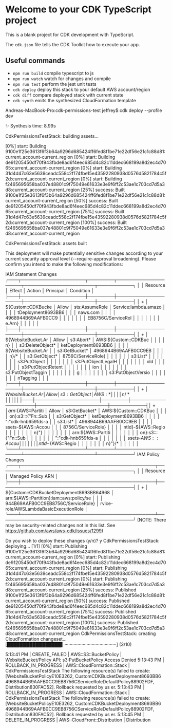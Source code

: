 # Welcome to your CDK TypeScript project

This is a blank project for CDK development with TypeScript.

The `cdk.json` file tells the CDK Toolkit how to execute your app.

## Useful commands

* `npm run build`   compile typescript to js
* `npm run watch`   watch for changes and compile
* `npm run test`    perform the jest unit tests
* `cdk deploy`      deploy this stack to your default AWS account/region
* `cdk diff`        compare deployed stack with current state
* `cdk synth`       emits the synthesized CloudFormation template


Andreas-MacBook-Pro:cdk-permissions-test jeffrey$ cdk deploy --profile dev

✨  Synthesis time: 8.99s

CdkPermissionsTestStack: building assets...

[0%] start: Building 9100e1f25e3613f6f3b64a9296d685424ff6fed8f1be71e22df56e21c1c88d81:current_account-current_region
[0%] start: Building de91205450df70f943fbde8ad6f4eec685d4c82c11ddec668199a8d2ec4d7065:current_account-current_region
[0%] start: Building 31d4d47c63e5639ceadc558c2f174fbe15e43592280938d0576d5821784c5f2d:current_account-current_region
[0%] start: Building f2465695658ba037e48801c9f75049e61633e3e9f6ff2c53ae1c703cd7d5a3d8:current_account-current_region
[25%] success: Built 9100e1f25e3613f6f3b64a9296d685424ff6fed8f1be71e22df56e21c1c88d81:current_account-current_region
[50%] success: Built de91205450df70f943fbde8ad6f4eec685d4c82c11ddec668199a8d2ec4d7065:current_account-current_region
[75%] success: Built 31d4d47c63e5639ceadc558c2f174fbe15e43592280938d0576d5821784c5f2d:current_account-current_region
[100%] success: Built f2465695658ba037e48801c9f75049e61633e3e9f6ff2c53ae1c703cd7d5a3d8:current_account-current_region

CdkPermissionsTestStack: assets built

This deployment will make potentially sensitive changes according to your current security approval level (--require-approval broadening).
Please confirm you intend to make the following modifications:

IAM Statement Changes
┌───┬────────────────────┬────────┬────────────────────┬──────────────────────┬───────────┐
│   │ Resource           │ Effect │ Action             │ Principal            │ Condition │
├───┼────────────────────┼────────┼────────────────────┼──────────────────────┼───────────┤
│ + │ ${Custom::CDKBucke │ Allow  │ sts:AssumeRole     │ Service:lambda.amazo │           │
│   │ tDeployment8693BB6 │        │                    │ naws.com             │           │
│   │ 4968944B69AAFB0CC9 │        │                    │                      │           │
│   │ EB8756C/ServiceRol │        │                    │                      │           │
│   │ e.Arn}             │        │                    │                      │           │
├───┼────────────────────┼────────┼────────────────────┼──────────────────────┼───────────┤
│ + │ ${WebsiteBucket.Ar │ Allow  │ s3:Abort*          │ AWS:${Custom::CDKBuc │           │
│   │ n}                 │        │ s3:DeleteObject*   │ ketDeployment8693BB6 │           │
│   │ ${WebsiteBucket.Ar │        │ s3:GetBucket*      │ 4968944B69AAFB0CC9EB │           │
│   │ n}/*               │        │ s3:GetObject*      │ 8756C/ServiceRole}   │           │
│   │                    │        │ s3:List*           │                      │           │
│   │                    │        │ s3:PutObject       │                      │           │
│   │                    │        │ s3:PutObjectLegalH │                      │           │
│   │                    │        │ old                │                      │           │
│   │                    │        │ s3:PutObjectRetent │                      │           │
│   │                    │        │ ion                │                      │           │
│   │                    │        │ s3:PutObjectTaggin │                      │           │
│   │                    │        │ g                  │                      │           │
│   │                    │        │ s3:PutObjectVersio │                      │           │
│   │                    │        │ nTagging           │                      │           │
├───┼────────────────────┼────────┼────────────────────┼──────────────────────┼───────────┤
│ + │ ${WebsiteBucket.Ar │ Allow  │ s3:GetObject       │ AWS:*                │           │
│   │ n}/*               │        │                    │                      │           │
├───┼────────────────────┼────────┼────────────────────┼──────────────────────┼───────────┤
│ + │ arn:${AWS::Partiti │ Allow  │ s3:GetBucket*      │ AWS:${Custom::CDKBuc │           │
│   │ on}:s3:::{"Fn::Sub │        │ s3:GetObject*      │ ketDeployment8693BB6 │           │
│   │ ":"cdk-hnb659fds-a │        │ s3:List*           │ 4968944B69AAFB0CC9EB │           │
│   │ ssets-${AWS::Accou │        │                    │ 8756C/ServiceRole}   │           │
│   │ ntId}-${AWS::Regio │        │                    │                      │           │
│   │ n}"}               │        │                    │                      │           │
│   │ arn:${AWS::Partiti │        │                    │                      │           │
│   │ on}:s3:::{"Fn::Sub │        │                    │                      │           │
│   │ ":"cdk-hnb659fds-a │        │                    │                      │           │
│   │ ssets-${AWS::Accou │        │                    │                      │           │
│   │ ntId}-${AWS::Regio │        │                    │                      │           │
│   │ n}"}/*             │        │                    │                      │           │
└───┴────────────────────┴────────┴────────────────────┴──────────────────────┴───────────┘
IAM Policy Changes
┌───┬──────────────────────────────────────────┬──────────────────────────────────────────┐
│   │ Resource                                 │ Managed Policy ARN                       │
├───┼──────────────────────────────────────────┼──────────────────────────────────────────┤
│ + │ ${Custom::CDKBucketDeployment8693BB64968 │ arn:${AWS::Partition}:iam::aws:policy/se │
│   │ 944B69AAFB0CC9EB8756C/ServiceRole}       │ rvice-role/AWSLambdaBasicExecutionRole   │
└───┴──────────────────────────────────────────┴──────────────────────────────────────────┘
(NOTE: There may be security-related changes not in this list. See https://github.com/aws/aws-cdk/issues/1299)

Do you wish to deploy these changes (y/n)? y
CdkPermissionsTestStack: deploying... [1/1]
[0%] start: Publishing 9100e1f25e3613f6f3b64a9296d685424ff6fed8f1be71e22df56e21c1c88d81:current_account-current_region
[0%] start: Publishing de91205450df70f943fbde8ad6f4eec685d4c82c11ddec668199a8d2ec4d7065:current_account-current_region
[0%] start: Publishing 31d4d47c63e5639ceadc558c2f174fbe15e43592280938d0576d5821784c5f2d:current_account-current_region
[0%] start: Publishing f2465695658ba037e48801c9f75049e61633e3e9f6ff2c53ae1c703cd7d5a3d8:current_account-current_region
[25%] success: Published 9100e1f25e3613f6f3b64a9296d685424ff6fed8f1be71e22df56e21c1c88d81:current_account-current_region
[50%] success: Published de91205450df70f943fbde8ad6f4eec685d4c82c11ddec668199a8d2ec4d7065:current_account-current_region
[75%] success: Published 31d4d47c63e5639ceadc558c2f174fbe15e43592280938d0576d5821784c5f2d:current_account-current_region
[100%] success: Published f2465695658ba037e48801c9f75049e61633e3e9f6ff2c53ae1c703cd7d5a3d8:current_account-current_region
CdkPermissionsTestStack: creating CloudFormation changeset...
[█████████████████▍········································] (3/10)

5:13:41 PM | CREATE_FAILED        | AWS::S3::BucketPolicy         | WebsiteBucket/Policy
API: s3:PutBucketPolicy Access Denied
5:13:43 PM | ROLLBACK_IN_PROGRESS | AWS::CloudFormation::Stack    | CdkPermissionsTestStack
The following resource(s) failed to create: [WebsiteBucketPolicyE10E3262, CustomCDKBucketDeployment8693BB6
4968944B69AAFB0CC9EB8756CServiceRoleDefaultPolicy88902FDF, Distribution830FAC52]. Rollback requested by us
er.
5:13:43 PM | ROLLBACK_IN_PROGRESS | AWS::CloudFormation::Stack    | CdkPermissionsTestStack
The following resource(s) failed to create: [WebsiteBucketPolicyE10E3262, CustomCDKBucketDeployment8693BB6
4968944B69AAFB0CC9EB8756CServiceRoleDefaultPolicy88902FDF, Distribution830FAC52]. Rollback requested by us
er.
5:13:45 PM | DELETE_IN_PROGRESS   | AWS::CloudFront::Distribution | Distribution